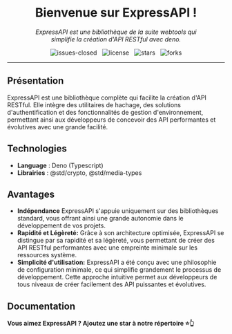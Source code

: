 <h1 align="center">Bienvenue sur ExpressAPI !</h1>

<p align="center">
    <em>
        ExpressAPI est une bibliothèque de la suite webtools qui<br>
        simplifie la création d'API RESTful avec deno.
    </em>
</p>

<p align="center">
    <img src="https://img.shields.io/github/issues-closed/8borane8/webtools-expressapi.svg" alt="issues-closed" />
    &nbsp;
    <img src="https://img.shields.io/github/license/8borane8/webtools-expressapi.svg" alt="license" />
    &nbsp;
    <img src="https://img.shields.io/github/stars/8borane8/webtools-expressapi.svg" alt="stars" />
    &nbsp;
    <img src="https://img.shields.io/github/forks/8borane8/webtools-expressapi.svg" alt="forks" />
</p>

<hr>

## Présentation

ExpressAPI est une bibliothèque complète qui facilite la création d'API RESTful. Elle intègre des utilitaires de
hachage, des solutions d'authentification et des fonctionnalités de gestion d'environnement, permettant ainsi aux
développeurs de concevoir des API performantes et évolutives avec une grande facilité.

## Technologies

- **Language** : Deno (Typescript)
- **Librairies** : @std/crypto, @std/media-types

## Avantages

- **Indépendance** ExpressAPI s'appuie uniquement sur des bibliothèques standard, vous offrant ainsi une grande
  autonomie dans le développement de vos projets.
- **Rapidité et Légèreté:** Grâce à son architecture optimisée, ExpressAPI se distingue par sa rapidité et sa légèreté,
  vous permettant de créer des API RESTful performantes avec une empreinte minimale sur les ressources système.
- **Simplicité d'utilisation:** ExpressAPI a été conçu avec une philosophie de configuration minimale, ce qui simplifie
  grandement le processus de développement. Cette approche intuitive permet aux développeurs de tous niveaux de créer
  facilement des API puissantes et évolutives.

## Documentation

**Vous aimez ExpressAPI ? Ajoutez une star à notre répertoire ⭐👆**
